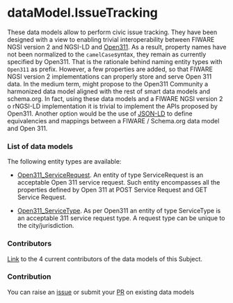 # dataModel.IssueTracking
These data models allow to perform civic issue tracking. They have been designed with a view to enabling trivial interoperability between FIWARE NGSI version 2 and NGSI-LD and [Open311](http://www.open311.org/). As a result, property names have not been normalized to the `camelCase`syntax, they remain as currently specified by Open311. That is the rationale behind naming entity types with `Open311` as prefix. However, a few properties are added, so that FIWARE NGSI version 2 implementations can properly store and serve Open 311 data.
In the medium term, might propose to the Open311 Community a harmonized data model aligned with the rest of smart data models and schema.org. In fact, using these data models and a FIWARE NGSI version 2 o rNGSI-LD implementation it is trivial to implement the APIs proposed by Open311. Another option would be the use of [JSON-LD](http://json-ld.org) to define equivalencies and mappings between a FIWARE / Schema.org data model and Open 311.

### List of data models

The following entity types are available:
- [Open311_ServiceRequest](https://github.com/smart-data-models/dataModel.IssueTracking/blob/master/Open311_ServiceRequest/README.md). An entity of type ServiceRequest is an acceptable Open 311 service request.
Such entity encompasses all the properties defined by Open 311 at POST
Service Request and GET Service Request.


- [Open311_ServiceType](https://github.com/smart-data-models/dataModel.IssueTracking/blob/master/Open311_ServiceType/README.md). As per Open311 an entity of type ServiceType is an acceptable 311 service
request type. A request type can be unique to the city/jurisdiction.




### Contributors
[Link](https://github.com/smart-data-models/dataModel.IssueTracking/blob/master/CONTRIBUTORS.yaml) to the 4 current contributors of the data models of this Subject.


### Contribution
You can raise an [issue](https://github.com/smart-data-models/dataModel.IssueTracking/issues) or submit your [PR](https://github.com/smart-data-models/dataModel.IssueTracking/pulls) on existing data models


